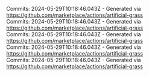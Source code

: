 Commits: 2024-05-29T10:18:46.043Z - Generated via https://github.com/marketplace/actions/artificial-grass
<br>
Commits: 2024-05-29T10:18:46.043Z - Generated via https://github.com/marketplace/actions/artificial-grass
<br>
Commits: 2024-05-29T10:18:46.043Z - Generated via https://github.com/marketplace/actions/artificial-grass
<br>
Commits: 2024-05-29T10:18:46.043Z - Generated via https://github.com/marketplace/actions/artificial-grass
<br>
Commits: 2024-05-29T10:18:46.043Z - Generated via https://github.com/marketplace/actions/artificial-grass
<br>
